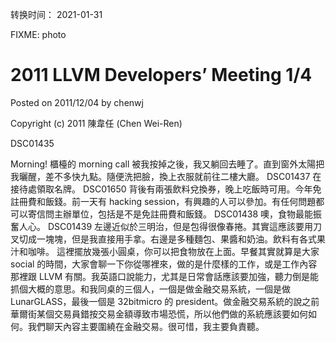转换时间： 2021-01-31

FIXME: photo

# 2011 LLVM Developers’ Meeting 1/4
Posted on 2011/12/04 by chenwj

Copyright (c) 2011 陳韋任 (Chen Wei-Ren)

DSC01435

Morning! 櫃檯的 morning call 被我按掉之後，我又躺回去睡了。直到窗外太陽把我曬醒，差不多快九點。隨便洗把臉，換上衣服就前往二樓大廳。
DSC01437
在接待處領取名牌。
DSC01650
背後有兩張飲料兌換券，晚上吃飯時可用。今年免註冊費和飯錢。前一天有 hacking session，有興趣的人可以參加。有任何問題都可以寄信問主辦單位，包括是不是免註冊費和飯錢。
DSC01438
噢，食物最能振奮人心。
DSC01439
左邊近似於三明治，但是包得很像春捲。其實這應該要用刀叉切成一塊塊，但是我直接用手拿。右邊是多種麵包、果醬和奶油。飲料有各式果汁和咖啡。
這裡擺放幾張小圓桌，你可以把食物放在上面。早餐其實就算是大家 social 的時間，大家會聊一下你從哪裡來，做的是什麼樣的工作，或是工作內容那裡跟 LLVM 有關。我英語口說能力，尤其是日常會話應該要加強，聽力倒是能抓個大概的意思。和我同桌的三個人，一個是做金融交易系統，一個是做 LunarGLASS，最後一個是 32bitmicro 的 president。做金融交易系統的說之前華爾街某個交易員錯按交易金額導致市場恐慌，所以他們做的系統應該要如何如何。我們聊天內容主要圍繞在金融交易。很可惜，我主要負責聽。
